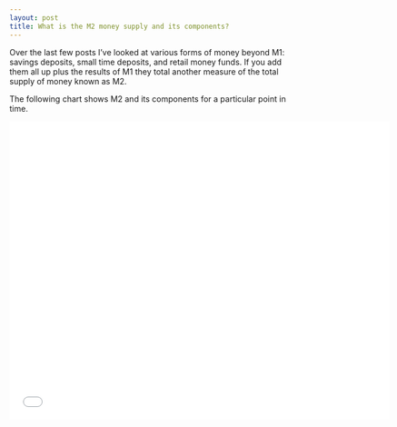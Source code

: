 ```yaml
---
layout: post
title: What is the M2 money supply and its components? 
---
```


Over the last few posts I’ve looked at various forms of money beyond M1: savings deposits, small time deposits, and retail money funds. If you add them all up plus the results of M1 they total another measure of the total supply of money known as M2.

The following chart shows M2 and its components for a particular point in time.

<iframe src="//fred.stlouisfed.org/graph/graph-landing.php?g=6FMs&width=670&height=475" scrolling="no" frameborder="0" style="overflow:hidden; width:670px; height:525px;" allowTransparency="true"></iframe>
